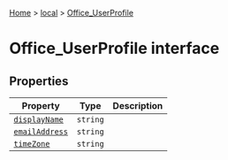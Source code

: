 [Home](./index) &gt; [local](local.md) &gt; [Office\_UserProfile](local.office_userprofile.md)

# Office\_UserProfile interface

## Properties

|  Property | Type | Description |
|  --- | --- | --- |
|  [`displayName`](local.office_userprofile.displayname.md) | `string` |  |
|  [`emailAddress`](local.office_userprofile.emailaddress.md) | `string` |  |
|  [`timeZone`](local.office_userprofile.timezone.md) | `string` |  |

